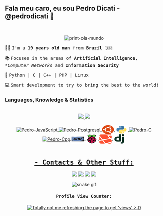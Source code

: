 ## Fala meu caro, eu sou Pedro Dicati - @pedrodicati 👋
<br>
<p align="center">
  <img src="https://readme-typing-svg.herokuapp.com/?size=25&duration=4200&color=1BC53B&height=50&lines=print(%22Ol%C3%A1%2C+mundo!%22)&center=true" alt="print-ola-mundo" />
</p>

👨‍💻 <samp>I'm a **19 years old man** from **Brazil** 🇧🇷</samp>

📚 <samp>Focuses in the areas of **Artificial Intelligence**, **Computer Networks* and **Information Security**</samp>

🔎 <samp>Python | C | C++ | PHP | Linux</samp>
 
💻 <samp>Smart development to try to bring the best to the world!</samp>

### Languages, Knowledge & Statistics
<br>
<div align="center">
  <a href="https://github.com/pedrodicati">
  <img height="175px" src="https://github-readme-stats.vercel.app/api?username=pedrodicati&show_icons=true&theme=dark"/>
  <img height="175px" src="https://github-readme-stats.vercel.app/api/top-langs/?username=pedrodicati&layout=compact&theme=dark"/>
</div>
 
<div align="center" style="display: inline_block">
  <br>     
  <img align="center" alt="Pedro-JavaScript" height="30" width="40" src="https://cdn.jsdelivr.net/gh/devicons/devicon/icons/javascript/javascript-original.svg">
  <img align="center" alt="Pedro-Postgresql" height="30" width="40" src="https://cdn.jsdelivr.net/gh/devicons/devicon/icons/postgresql/postgresql-original.svg">
  <img align="center" alt="Pedro-Ubuntu" height="30" width="40" src="https://github.com/devicons/devicon/blob/master/icons/ubuntu/ubuntu-plain.svg">
  <img align="center" alt="Pedro-Python" height="30" width="40" src="https://raw.githubusercontent.com/devicons/devicon/master/icons/python/python-original.svg">
  <img align="center" alt="Pedro-C" height="30" width="40" src="https://cdn.jsdelivr.net/gh/devicons/devicon/icons/c/c-original.svg">
  <img align="center" alt="Pedro-Cpp" height="30" width="40" src="https://cdn.jsdelivr.net/gh/devicons/devicon/icons/cplusplus/cplusplus-original.svg">
  <img align="center" alt="Pedro-PHP" height="30" width="40" src="https://github.com/devicons/devicon/blob/v2.15.1/icons/php/php-original.svg">
  <img align="center" alt="Pedro-Raspberry" height="30" width="40" src="https://github.com/devicons/devicon/blob/master/icons/raspberrypi/raspberrypi-original.svg">
  <img align="center" alt="Pedro-Laravel" height="30" width="40" src="https://raw.githubusercontent.com/devicons/devicon/master/icons/laravel/laravel-plain.svg">
  <img align="center" alt="Pedro-Django" height="30" width="40" src="https://github.com/devicons/devicon/blob/master/icons/django/django-plain.svg">
</div>

<br>

<h2 align="center"><samp>- Contacts & Other Stuff:</samp></h2>

<div align="center"> 
  <a href="https://instagram.com/pedro.dicati" target="_blank"><img src="https://img.shields.io/badge/-Instagram-%23E4405F?style=for-the-badge_&logo=instagram&logoColor=white" target="_blank"></a>
 <a href="pedrodicati#3937" target="_blank"><img src="https://img.shields.io/badge/Discord-7289DA?style=for-the-badge_&logo=discord&logoColor=white" target="_blank"></a> 
  <a href = "mailto:phgedi48@gmail.com"><img src="https://img.shields.io/badge/-Gmail-%23333?style=for-the-badge_&logo=gmail&logoColor=white" target="_blank"></a>
  <a href="https://www.linkedin.com/in/pedro-dicati/" target="_blank"><img src="https://img.shields.io/badge/-LinkedIn-%230077B5?style=for-the-badge_&logo=linkedin&logoColor=white" target="_blank"></a> 

![snake gif](https://github.com/pedrodicati/pedrodicati/blob/output/github-contribution-grid-snake.svg)

<h4 align="center"><samp>Profile View Counter:</samp></h4>

<p align="center">
  <a href="http://www.pudim.com.br/">
    <img align="center" src="https://profile-counter.glitch.me/pedrodicati/count.svg" title="Totally not me refreshing the page to get 'views' >:D"/>
  </a>
</p>

</div>
